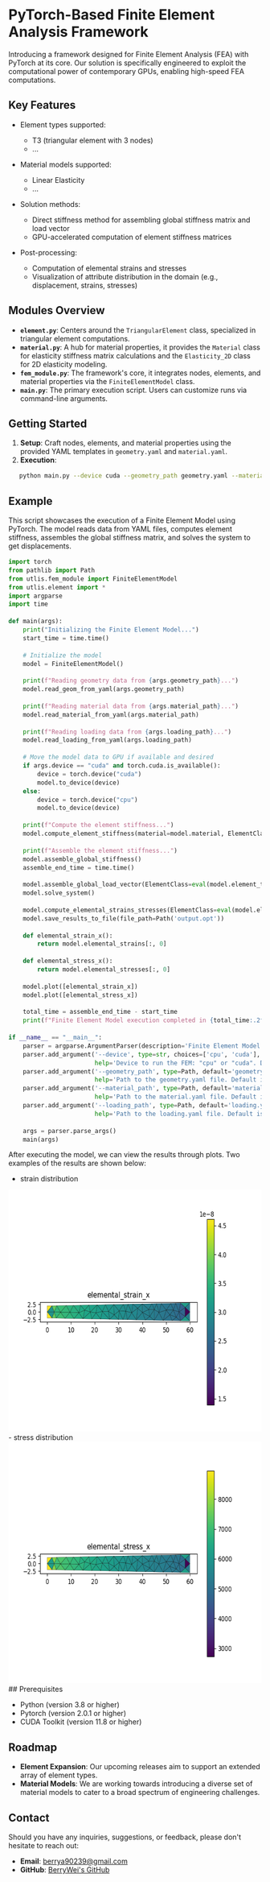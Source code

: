 # PyTorch-Based Finite Element Analysis Framework

Introducing a framework designed for Finite Element Analysis (FEA) with PyTorch at its core. Our solution is specifically engineered to exploit the computational power of contemporary GPUs, enabling high-speed FEA computations.

## Key Features

- Element types supported:
    - T3 (triangular element with 3 nodes)
    - ... 

- Material models supported:
    - Linear Elasticity
    - ... 

- Solution methods:
    - Direct stiffness method for assembling global stiffness matrix and load vector
    - GPU-accelerated computation of element stiffness matrices

- Post-processing:
    - Computation of elemental strains and stresses
    - Visualization of attribute distribution in the domain (e.g., displacement, strains, stresses)

## Modules Overview

- **`element.py`**: Centers around the `TriangularElement` class, specialized in triangular element computations.
- **`material.py`**: A hub for material properties, it provides the `Material` class for elasticity stiffness matrix calculations and the `Elasticity_2D` class for 2D elasticity modeling.
- **`fem_module.py`**: The framework's core, it integrates nodes, elements, and material properties via the `FiniteElementModel` class.
- **`main.py`**: The primary execution script. Users can customize runs via command-line arguments.

## Getting Started

1. **Setup**: Craft nodes, elements, and material properties using the provided YAML templates in `geometry.yaml` and `material.yaml`.
2. **Execution**:
```bash
   python main.py --device cuda --geometry_path geometry.yaml --material_path material.yaml --loading_path loading.yaml
```

## Example

This script showcases the execution of a Finite Element Model using PyTorch. The model reads data from YAML files, computes element stiffness, assembles the global stiffness matrix, and solves the system to get displacements. 

```python
import torch
from pathlib import Path
from utlis.fem_module import FiniteElementModel 
from utlis.element import *
import argparse
import time

def main(args):
    print("Initializing the Finite Element Model...")
    start_time = time.time()

    # Initialize the model
    model = FiniteElementModel()

    print(f"Reading geometry data from {args.geometry_path}...")
    model.read_geom_from_yaml(args.geometry_path)

    print(f"Reading material data from {args.material_path}...")
    model.read_material_from_yaml(args.material_path)

    print(f"Reading loading data from {args.loading_path}...")
    model.read_loading_from_yaml(args.loading_path)

    # Move the model data to GPU if available and desired
    if args.device == "cuda" and torch.cuda.is_available():
        device = torch.device("cuda")
        model.to_device(device)
    else:
        device = torch.device("cpu")
        model.to_device(device)

    print(f"Compute the element stiffness...")
    model.compute_element_stiffness(material=model.material, ElementClass=eval(model.element_type))
  
    print(f"Assemble the element stiffness...")
    model.assemble_global_stiffness()
    assemble_end_time = time.time()

    model.assemble_global_load_vector(ElementClass=eval(model.element_type))
    model.solve_system()

    model.compute_elemental_strains_stresses(ElementClass=eval(model.element_type))
    model.save_results_to_file(file_path=Path('output.opt'))

    def elemental_strain_x():
        return model.elemental_strains[:, 0]
    
    def elemental_stress_x():
        return model.elemental_stresses[:, 0]

    model.plot([elemental_strain_x])
    model.plot([elemental_stress_x])

    total_time = assemble_end_time - start_time  
    print(f"Finite Element Model execution completed in {total_time:.2f} seconds.")

if __name__ == "__main__":
    parser = argparse.ArgumentParser(description='Finite Element Model Execution')
    parser.add_argument('--device', type=str, choices=['cpu', 'cuda'], default='cuda',
                        help='Device to run the FEM: "cpu" or "cuda". Default is "cpu".')
    parser.add_argument('--geometry_path', type=Path, default='geometry.yaml',
                        help='Path to the geometry.yaml file. Default is "geometry.yaml".')
    parser.add_argument('--material_path', type=Path, default='material.yaml',
                        help='Path to the material.yaml file. Default is "material.yaml".')
    parser.add_argument('--loading_path', type=Path, default='loading.yaml',
                        help='Path to the loading.yaml file. Default is "loading.yaml".')

    args = parser.parse_args()
    main(args)
   ```
   After executing the model, we can view the results through plots. Two examples of the results are shown below:

   - strain distribution
<div style="text-align: center">
    <img src="./strain_x.png" alt="Sample GIF" width="600" height="480">
</div>
   - stress distribution
<div style="text-align: center">
    <img src="./stress_x.png" alt="Sample GIF" width="600" height="480">
</div>
## Prerequisites

- Python (version 3.8 or higher)
- Pytorch (version 2.0.1 or higher)
- CUDA Toolkit (version 11.8 or higher)

## Roadmap

- **Element Expansion**: Our upcoming releases aim to support an extended array of element types.
- **Material Models**: We are working towards introducing a diverse set of material models to cater to a broad spectrum of engineering challenges.

## Contact

Should you have any inquiries, suggestions, or feedback, please don't hesitate to reach out:
- **Email**: [berrya90239@gmail.com](mailto:berrya90239@gmail.com)
- **GitHub**: [BerryWei's GitHub](https://github.com/BerryWei)

